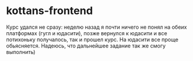 # kottans-frontend
Курс удался не сразу: неделю назад я почти ничего не понял на обеих платформах (гугл и юдасити), позже вернулся к юдасити и все потихоньку получалось, так и прошел курс. На юдасити все проще обьясняется. Надеюсь, что дальнейшее задание так же смогу выполнить)
